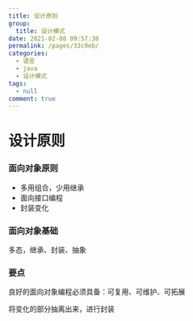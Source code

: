 ```yaml
---
title: 设计原则
group: 
  title: 设计模式
date: 2021-02-08 09:57:38
permalink: /pages/33c9eb/
categories: 
  - 语言
  - java
  - 设计模式
tags: 
  - null
comment: true
---
```


# 设计原则

### 面向对象原则

- 多用组合，少用继承
- 面向接口编程
- 封装变化

### 面向对象基础

多态，继承、封装、抽象

### 要点

良好的面向对象编程必须具备：可复用、可维护、可拓展

将变化的部分抽离出来，进行封装

